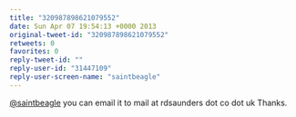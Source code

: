 ```yaml
---
title: "320987898621079552"
date: Sun Apr 07 19:54:13 +0000 2013
original-tweet-id: "320987898621079552"
retweets: 0
favorites: 0
reply-tweet-id: ""
reply-user-id: "31447109"
reply-user-screen-name: "saintbeagle"
---
```

<a href="https://twitter.com/saintbeagle">@saintbeagle</a> you can email it to mail at rdsaunders dot co dot uk  Thanks.
